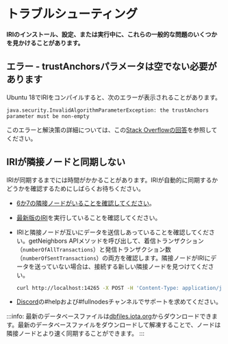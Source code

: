 # トラブルシューティング
<!-- # Troubleshooting -->

**IRIのインストール、設定、または実行中に、これらの一般的な問題のいくつかを見かけることがあります。**
<!-- **You may find some of these common issues while installing, configuring, or running the IRI.** -->

## エラー - trustAnchorsパラメータは空でない必要があります
<!-- ## Error - trustAnchors parameter must be non-empty -->

Ubuntu 18でIRIをコンパイルすると、次のエラーが表示されることがあります。
<!-- When you compile the IRI on Ubuntu 18, you may see the following error: -->
```
java.security.InvalidAlgorithmParameterException: the trustAnchors parameter must be non-empty
```

このエラーと解決策の詳細については、この[Stack Overflowの回答](https://stackoverflow.com/questions/6784463/error-trustanchors-parameter-must-be-non-empty)を参照してください。
<!-- See some details about this error and the solution in this [Stack Overflow answer](https://stackoverflow.com/questions/6784463/error-trustanchors-parameter-must-be-non-empty). -->

## IRIが隣接ノードと同期しない
<!-- ## The IRI won't synchronize with its neighbors -->

IRIが同期するまでには時間がかかることがあります。IRIが自動的に同期するかどうかを確認するためにしばらくお待ちください。
<!-- It may take some time for the IRI to synchronize. Wait a while to see if the IRI synchronizes by itself. -->

* [6か7の隣接ノードがいることを確認してください](../how-to-guides/find-neighbor-iri-nodes.md)。
<!-- * [Make sure that you have 6 or 7 neighbors](../how-to-guides/find-neighbor-iri-nodes.md) -->

* [最新版のIRI](https://github.com/iotaledger/iri/releases)を実行していることを確認してください。
<!-- * Make sure that you're running the [latest version of the IRI](https://github.com/iotaledger/iri/releases) -->

* IRIと隣接ノードが互いにデータを送信しあっていることを確認してください。getNeighbors APIメソッドを呼び出して、着信トランザクション（`numberOfAllTransactions`）と発信トランザクション数（`numberOfSentTransactions`）の両方を確認します。隣接ノードがIRIにデータを送っていない場合は、接続する新しい隣接ノードを見つけてください。
  <!-- * Make sure that the IRI and its neighbors are sending data among each other. Call the getNeighbors API method to see both the incoming transactions (`numberOfAllTransactions`) and the number of outgoing transactions (`numberOfSentTransactions`). If your neighbors aren't sending you data, find new neighbors to connect to. -->

    ```bash
    curl http://localhost:14265 -X POST -H 'Content-Type: application/json' -H 'X-IOTA-API-Version: 1' -d '{"command": "getNeighbors"}'
    ```

* [Discord](https://discordapp.com/invite/fNGZXvh)の#helpおよび#fullnodesチャンネルでサポートを求めてください。
<!-- * Ask for more support on [Discord](https://discordapp.com/invite/fNGZXvh) in our #help and #fullnodes channels -->

:::info:
最新のデータベースファイルは[dbfiles.iota.org](https://dbfiles.iota.org/?prefix=)からダウンロードできます。最新のデータベースファイルをダウンロードして解凍することで、ノードは隣接ノードとより速く同期することができます。
:::
<!-- :::info: -->
<!-- You can download the latest database files from [dbfiles.iota.org](https://dbfiles.iota.org/?prefix=). -->
<!-- By downloading and extracting the latest database files, your node can synchronize faster with its neighbors. -->
<!-- ::: -->
